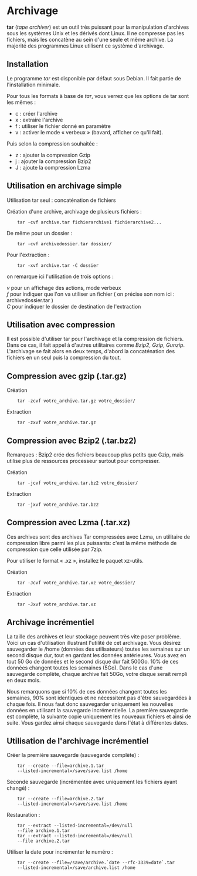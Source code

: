 # Archivage

**tar** (*tape archiver*) est un outil très puissant pour la manipulation d'archives sous les systèmes Unix et les dérivés dont Linux. Il ne compresse pas les fichiers, mais les concatène au sein d'une seule et même archive. La majorité des programmes Linux utilisent ce système d'archivage.

## Installation

Le programme *tar* est disponible par défaut sous Debian. Il fait partie de l'installation minimale.

Pour tous les formats à base de *tar*, vous verrez que les options de tar sont les mêmes :

- c : créer l'archive  
- x : extraire l'archive  
- f : utiliser le fichier donné en paramètre  
- v : activer le mode « verbeux » (bavard, afficher ce qu'il fait).  

Puis selon la compression souhaitée :

- z : ajouter la compression Gzip  
- j : ajouter la compression Bzip2  
- J : ajoute la compression Lzma  

## Utilisation en archivage simple

Utilisation tar seul : concaténation de fichiers

Création d'une archive, archivage de plusieurs fichiers :

        tar -cvf archive.tar fichierarchive1 fichierarchive2...

De même pour un dossier :

        tar -cvf archivedossier.tar dossier/

Pour l'extraction :

        tar -xvf archive.tar -C dossier

on remarque ici l'utilisation de trois options :

*v* pour un affichage des actions, mode verbeux  
*f* pour indiquer que l'on va utiliser un fichier ( on précise son nom ici : archivedossier.tar )  
*C* pour indiquer le dossier de destination de l'extraction  

## Utilisation avec compression

Il est possible d'utiliser tar pour l'archivage et la compression de fichiers. Dans ce cas, il fait appel à d'autres utilitaires comme *Bzip2*, *Gzip*, *Gunzip*. L'archivage se fait alors en deux temps, d'abord la concaténation des fichiers en un seul puis la compression du tout.


## Compression avec gzip (.tar.gz)

Création

        tar -zcvf votre_archive.tar.gz votre_dossier/

Extraction

        tar -zxvf votre_archive.tar.gz

## Compression avec Bzip2 (.tar.bz2)

Remarques : Bzip2 crée des fichiers beaucoup plus petits que Gzip, mais utilise plus de ressources processeur surtout pour compresser.

Création

        tar -jcvf votre_archive.tar.bz2 votre_dossier/

Extraction

        tar -jxvf votre_archive.tar.bz2

## Compression avec Lzma (.tar.xz)

Ces archives sont des archives Tar compressées avec Lzma, un utilitaire de compression libre parmi les plus puissants: c'est la même méthode de compression que celle utilisée par 7zip.

Pour utiliser le format « .xz », installez le paquet xz-utils.

Création

        tar -Jcvf votre_archive.tar.xz votre_dossier/

Extraction

        tar -Jxvf votre_archive.tar.xz

## Archivage incrémentiel

La taille des archives et leur stockage peuvent très vite poser problème. Voici un cas d'utilisation illustrant l'utilité de cet archivage. Vous désirez sauvegarder le /home (données des utilisateurs) toutes les semaines sur un second disque dur, tout en gardant les données antérieures. Vous avez en tout 50 Go de données et le second disque dur fait 500Go. 10% de ces données changent toutes les semaines (5Go). Dans le cas d'une sauvegarde complète, chaque archive fait 50Go, votre disque serait rempli en deux mois.

Nous remarquons que si 10% de ces données changent toutes les semaines, 90% sont identiques et ne nécessitent pas d'être sauvegardées à chaque fois. Il nous faut donc sauvegarder uniquement les nouvelles données en utilisant la sauvegarde incrémentielle. La première sauvegarde est complète, la suivante copie uniquement les nouveaux fichiers et ainsi de suite. Vous gardez ainsi chaque sauvegarde dans l'état à différentes dates.

## Utilisation de l'archivage incrémentiel

Créer la première sauvegarde (sauvegarde complète) :

        tar --create --file=archive.1.tar  
        --listed-incremental=/save/save.list /home

Seconde sauvegarde (incrémentée avec uniquement les fichiers ayant changé) :

        tar --create --file=archive.2.tar  
        --listed-incremental=/save/save.list /home

Restauration :

        tar --extract --listed-incremental=/dev/null  
        --file archive.1.tar
        tar --extract --listed-incremental=/dev/null 
        --file archive.2.tar 

Utiliser la date pour incrémenter le numéro :

        tar --create --file=/save/archive.`date --rfc-3339=date`.tar 
        --listed-incremental=/save/archive.list /home

